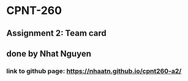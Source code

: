 # CPNT-260
## Assignment 2: Team card
## done by Nhat Nguyen

### link to github page: https://nhaatn.github.io/cpnt260-a2/